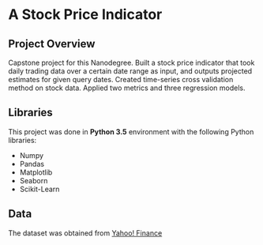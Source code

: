 # A Stock Price Indicator

## Project Overview 
Capstone project for this Nanodegree. Built a stock price indicator that took daily trading data over a certain date range as input, and outputs projected estimates for given query dates. Created time-series cross validation method on stock data. Applied two metrics and three regression models.  




## Libraries  
This project was done in **Python 3.5** environment with the following Python libraries:  

- Numpy  
- Pandas  
- Matplotlib  
- Seaborn  
- Scikit-Learn  

## Data   
The dataset was obtained from [Yahoo! Finance](finance.yahoo.com)

